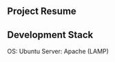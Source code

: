 Project Resume
-------------------

Development Stack
-----------------

OS: Ubuntu
Server: Apache (LAMP)